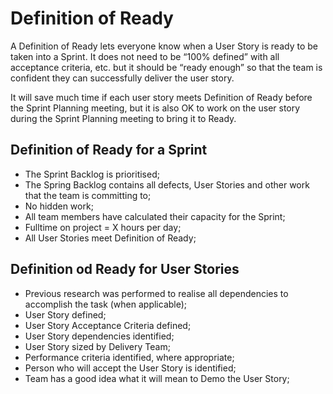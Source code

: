 # Definition of Ready

A Definition of Ready lets everyone know when a User Story is ready to be taken into a Sprint. It does not need to be “100% defined” with all acceptance criteria, etc. but it should be “ready enough” so that the team is confident they can successfully deliver the user story.

It will save much time if each user story meets Definition of Ready before the Sprint Planning meeting, but it is also OK to work on the user story during the Sprint Planning meeting to bring it to Ready.

## Definition of Ready for a Sprint

* The Sprint Backlog is prioritised;
* The Spring Backlog contains all defects, User Stories and other work that the team is committing to;
* No hidden work;
* All team members have calculated their capacity for the Sprint;
* Fulltime on project = X hours per day;
* All User Stories meet Definition of Ready;

## Definition od Ready for User Stories

* Previous research was performed to realise all dependencies to accomplish the task (when applicable);
* User Story defined;
* User Story Acceptance Criteria defined;
* User Story dependencies identified;
* User Story sized by Delivery Team;
* Performance criteria identified, where appropriate;
* Person who will accept the User Story is identified;
* Team has a good idea what it will mean to Demo the User Story;
